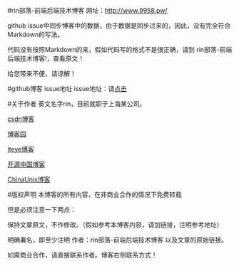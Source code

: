 #rin部落-前端后端技术博客
网址：http://www.9958.pw/

github issue中同步博客中的数据，由于数据是同步过来的，因此，没有完全符合Markdown的写法。

代码没有按照Markdown的来，假如代码写的格式不是很正确，请到 rin部落-前端后端技术博客!，查看原文！

给您带来不便，请谅解！

#github博客 issue地址
issue地址：请<a href="https://github.com/9958/rinblog/issues">点击</a>

#关于作者
英文名字rin，目前就职于上海某公司。


<a href="http://blog.csdn.net/ldl_xz" target="_blank">csdn博客</a>

<a href="http://www.cnblogs.com/rin9958/" target="_blank">博客园</a>

<a href="http://ldl-xz.iteye.com/" target="_blank">iteye博客</a>

<a href="http://my.oschina.net/u/1179286" target="_blank">开源中国博客</a>

<a href="http://blog.chinaunix.net/uid/30959623.html" target="_blank">ChinaUnix博客</a>





#版权声明
本博客的所有内容，在非商业合作的情况下免费转载

但是必须注意一下两点：

保持文章原文，不作修改。（假如参考本博客内容，请加链接，注明参考地址）

明确署名，即至少注明 作者：rin部落-前端后端技术博客 以及文章的原始链接。

如需商业合作，请直接联系作者。博客右侧联系方式！
